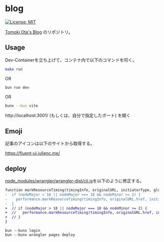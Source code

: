 # blog

[![License: MIT](https://img.shields.io/badge/License-MIT-yellow.svg)](https://opensource.org/licenses/MIT)

[Tomoki Ota's Blog](https://tomomon-blog.pages.dev/) のリポジトリ。

## Usage

Dev-Containerを立ち上げて、コンテナ内で以下のコマンドを叩く。

```sh
make run
```

OR

```sh
bun run dev
```

OR

```sh
bunx --bun vite
```

http://localhost:3001/ (もしくは、自分で指定したポート) を開く

## Emoji

記事のアイコンは以下のサイトから取得する。

https://fluent-ui.julienc.me/

## deploy

[node_modules/wrangler/wrangler-dist/cli.js](node_modules/wrangler/wrangler-dist/cli.js )を以下のように修正する。

```diff
function markResourceTiming(timingInfo, originalURL, initiatorType, globalThis2, cacheState) {
-  if (nodeMajor > 18 || nodeMajor === 18 && nodeMinor >= 2) {
-    performance.markResourceTiming(timingInfo, originalURL.href, initiatorType, globalThis2, cacheState);
-  }
+  // if (nodeMajor > 18 || nodeMajor === 18 && nodeMinor >= 2) {
+  //   performance.markResourceTiming(timingInfo, originalURL.href, initiatorType, globalThis2, cacheState);
+  // }
}
```

```shell
bun --bunx login
bun --bunx wrangler pages deploy
```
